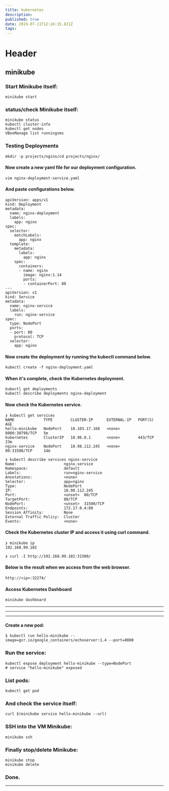 ```yaml
---
title: kubernetes
description: 
published: true
date: 2019-07-11T12:24:15.821Z
tags: 
---
```


# Header

## minikube

### Start Minikube itself:

```
minikube start
```

### status/check Minikube itself:

```
minikube status
kubectl cluster-info
kubectl get nodes
VBoxManage list runningvms
```


### Testing Deployments

```
mkdir -p projects/nginx/cd projects/nginx/
```

#### Now create a new yaml file for our deployment configuration.

```
vim nginx-deployment-service.yaml
```

#### And paste configurations below.

```
apiVersion: apps/v1
kind: Deployment
metadata:
  name: nginx-deployment
  labels:
    app: nginx
spec:
  selector:
    matchLabels:
      app: nginx
  template:
    metadata:
      labels:
        app: nginx
    spec:
      containers:
      - name: nginx
        image: nginx:1.14
        ports:
        - containerPort: 80
---
apiVersion: v1
kind: Service
metadata:
  name: nginx-service
  labels:
    run: nginx-service
spec:
  type: NodePort
  ports:
  - port: 80
    protocol: TCP
  selector:
    app: nginx
```

#### Now create the deployment by running the kubectl command below.

```
kubectl create -f nginx-deployment.yaml
```

#### When it's complete, check the Kubernetes deployment.

```
kubectl get deployments
kubectl describe deployments nginx-deployment
```

#### Now check the Kubernetes service.

```
❯ kubectl get services
NAME             TYPE        CLUSTER-IP      EXTERNAL-IP   PORT(S)          AGE
hello-minikube   NodePort    10.103.17.160   <none>        8080:30798/TCP   5m
kubernetes       ClusterIP   10.96.0.1       <none>        443/TCP          23m
nginx-service    NodePort    10.98.112.245   <none>        80:31500/TCP     14m

❯ kubectl describe services nginx-service
Name:                     nginx-service
Namespace:                default
Labels:                   run=nginx-service
Annotations:              <none>
Selector:                 app=nginx
Type:                     NodePort
IP:                       10.98.112.245
Port:                     <unset>  80/TCP
TargetPort:               80/TCP
NodePort:                 <unset>  31500/TCP
Endpoints:                172.17.0.4:80
Session Affinity:         None
External Traffic Policy:  Cluster
Events:                   <none>
```

#### Check the Kubernetes cluster IP and access it using curl command.

```
❯ minikube ip
192.168.99.102

❯ curl -I http://192.168.99.102:31500/
```

#### Below is the result when we access from the web browser.

```
http://<ip>:32274/
```

#### Access Kubernetes Dashboard

```
minikube dashboard
```

---
---
---

#### Create a new pod:

```
$ kubectl run hello-minikube --image=gcr.io/google_containers/echoserver:1.4 --port=8080
```

### Run the service:

```
kubectl expose deployment hello-minikube --type=NodePort
# service "hello-minikube" exposed

```

### List pods:

```
kubectl get pod
```

### And check the service itself:

```
curl $(minikube service hello-minikube --url)
```
### SSH into the VM Minikube:

```
minikube ssh
```

### Finally stop/delete Minikube:

```
minikube stop
minikube delete
```

### Done.


---
